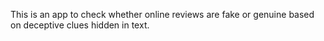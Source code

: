 This is an app to check whether online reviews are fake or genuine based on deceptive clues hidden in text.